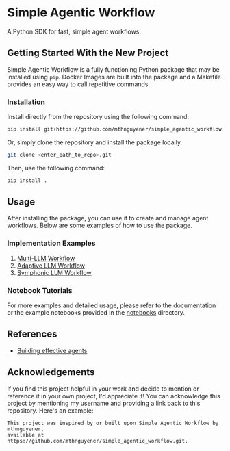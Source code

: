# Simple Agentic Workflow
A Python SDK for fast, simple agent workflows.

## Getting Started With the New Project
Simple Agentic Workflow is a fully functioning Python package that may be installed using 
`pip`.
Docker Images are built into the package and a Makefile provides an easy way 
to call repetitive commands.

### Installation

Install directly from the repository using the following command:
```bash
pip install git+https://github.com/mthnguyener/simple_agentic_workflow.git
```

Or, simply clone the repository and install the package locally.

```bash
git clone <enter_path_to_repo>.git
```

Then, use the following command:
```bash
pip install .
````

## Usage
After installing the package, you can use it to create and manage agent workflows. 
Below are some examples of how to use the package.

### Implementation Examples
1. [Multi-LLM Workflow](workflows/multi_llm/README.md)
2. [Adaptive LLM Workflow](workflows/adaptive_llm/README.md)
3. [Symphonic LLM Workflow](workflows/symphonic_llm/README.md)

### Notebook Tutorials
For more examples and detailed usage, please refer to the documentation or 
the example notebooks provided in the [notebooks](notebooks) directory.

## References
- [Building effective agents](https://www.anthropic.com/engineering/building-effective-agents)

## Acknowledgements
If you find this project helpful in your work and decide to mention or reference 
it in your own project, I'd appreciate it! You can acknowledge this project by 
mentioning my username and providing a link back to this repository. Here's an example:

```
This project was inspired by or built upon Simple Agentic Workflow by mthnguyener, 
available at https://github.com/mthnguyener/simple_agentic_workflow.git.
```

